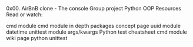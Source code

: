 0x00. AirBnB clone - The console
Group project
Python
OOP
Resources
Read or watch:

cmd module
cmd module in depth
packages concept page
uuid module
datetime
unittest module
args/kwargs
Python test cheatsheet
cmd module wiki page
python unittest
